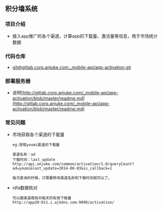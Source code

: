 ## 积分墙系统

### 项目介绍
* 接入app推广的各个渠道，计算app的下载量、激活量等信息，用于市场统计数据

### 代码仓库
* [git@gitlab.corp.anjuke.com:_mobile-api/app-activation.git](git@gitlab.corp.anjuke.com:_mobile-api/app-activation.git)

### 部署服务器
* 说明[http://gitlab.corp.anjuke.com/_mobile-api/app-activation/blob/master/readme.md](http://gitlab.corp.anjuke.com/_mobile-api/app-activation/blob/master/readme.md)

### 常见问题
* 市场获取各个渠道的下载量

    ```
    eg:获取youmi渠道的下载量
    
    渠道名称：ad
    下载时间：last_update
    http://api.anjuke.com/common/activation/1.0/queryCount?ad=youmi&last_update=2014-08-03&is_callback=1
    
    每次查询的时候，只需要修改渠道名称和下载时间就可以了。
    ```
* idfa数据核对

    ```
    可以跟渠道商核对每天的有效下载量
    http://app20-011.i.ajkdns.com:9090/activation/
    ```